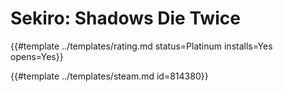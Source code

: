# Sekiro: Shadows Die Twice
<!-- script:Aliases [
    "Sekiro Shadows Die Twice"
] -->

{{#template ../templates/rating.md status=Platinum installs=Yes opens=Yes}}

{{#template ../templates/steam.md id=814380}}
